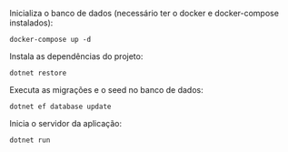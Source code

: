 Inicializa o banco de dados (necessário ter o docker e docker-compose instalados):

```console
docker-compose up -d
```

Instala as dependências do projeto:

```console
dotnet restore
```

Executa as migrações e o seed no banco de dados:

```console
dotnet ef database update
```

Inicia o servidor da aplicação:

```console
dotnet run
```
